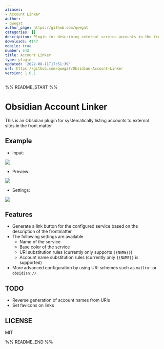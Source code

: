 ```yaml
---
aliases:
- Account Linker
author:
- qwegat
author_page: https://github.com/qwegat
categories: []
description: Plugin for describing external service accounts in the front matter
downloads: 4147
mobile: true
number: 642
title: Account Linker
type: plugin
updated: '2022-08-11T17:51:39'
url: https://github.com/qwegat/Obsidian-Account-Linker
version: 1.0.1
---
```


%% README_START %%

# Obsidian Account Linker
This is an Obsidian plugin for systematically listing accounts to external sites in the front matter
## Example
- Input:

![](https://raw.githubusercontent.com/qwegat/Obsidian-Account-Linker/HEAD/media/image001.png)

- Preview:

![](https://raw.githubusercontent.com/qwegat/Obsidian-Account-Linker/HEAD/media/image002.png)

- Settings:

![](https://raw.githubusercontent.com/qwegat/Obsidian-Account-Linker/HEAD/media/image003.png)

## Features
- Generate a link button for the configured service based on the description of the frontmatter
- The following settings are available
  - Name of the service
  - Base color of the service
  - URI substitution rules (currently only supports `{{NAME}}`)
  - Account name substitution rules (currently only `{{NAME}}` is supported)
-  More advanced configuration by using URI schemes such as `mailto:` or `obsidian://`

## TODO
- Reverse generation of account names from URIs
- Set favicons on links
## LICENSE
MIT


%% README_END %%